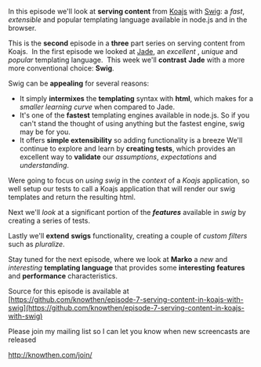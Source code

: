 In this episode we'll look at **serving content** from [Koajs](http://koajs.com/ "koajs") with [Swig](http://paularmstrong.github.io/swig/ "swig"): a _fast_, _extensible_ and popular templating language available in node.js and in the browser.

This is the **second** episode in a **three** part series on serving content from Koajs.  In the first episode we looked at [Jade](http://jade-lang.com/ "Jade"), an _excellent_ , _unique_ and _popular_ templating language.  This week we'll **contrast** **Jade** with a more more conventional choice: **Swig**.

Swig can be **appealing** for several reasons:

*   It simply **intermixes** the **templating** syntax with **html**, which makes for a _smaller_ _learning curve_ when compared to Jade.
*   It's one of the **fastest** templating engines available in node.js. So if you can't stand the thought of using anything but the fastest engine, swig may be for you.
*   It offers **simple extensibility** so adding functionality is a breeze
We'll continue to explore and learn by **creating tests**, which provides an excellent way to **validate** our _assumptions_, _expectations_ and _understanding_.

Were going to focus on _using_ _swig_ in the _context_ of a _Koajs_ application, so well setup our tests to call a Koajs application that will render our swig templates and return the resulting html.

Next we'll _look_ at a significant portion of the **_features_** available in _swig_ by creating a series of tests.

Lastly we'll **extend** **swigs** functionality, creating a couple of _custom_ _filters_ such as _pluralize_.

Stay tuned for the next episode, where we look at **Marko** a _new_ and _interesting_ **templating language** that provides some **interesting** **features** and **performance** characteristics.

Source for this episode is available at [https://github.com/knowthen/episode-7-serving-content-in-koajs-with-swig](https://github.com/knowthen/episode-7-serving-content-in-koajs-with-swig)

Please join my mailing list so I can let you know when new screencasts are released 

http://knowthen.com/join/
